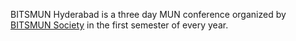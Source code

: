 <!-- TITLE: BITSMUN -->
<!-- SUBTITLE: BITSMUN Hyderabad is a three-day Model United Nation conference organised by the BITSMUN Society, usually in Septemeber/October every year.-->

BITSMUN Hyderabad is a three day MUN conference organized by [BITSMUN Society](/orgs/bitsmun-society) in the first semester of every year. 